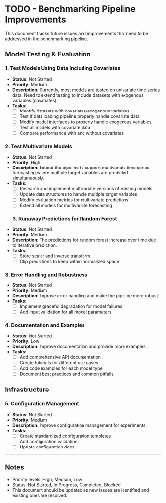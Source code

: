 # TODO - Benchmarking Pipeline Improvements

This document tracks future issues and improvements that need to be addressed in the benchmarking pipeline.

## Model Testing & Evaluation

### 1. Test Models Using Data Including Covariates
- **Status**: Not Started
- **Priority**: Medium
- **Description**: Currently, most models are tested on univariate time series data. Need to extend testing to include datasets with exogenous variables (covariates).
- **Tasks**:
  - [ ] Identify datasets with covariates/exogenous variables
  - [ ] Test if data loading pipeline properly handle covariate data
  - [ ] Modify model interfaces to properly handle exogenous variables
  - [ ] Test all models with covariate data
  - [ ] Compare performance with and without covariates

### 2. Test Multivariate Models
- **Status**: Not Started
- **Priority**: High
- **Description**: Extend the pipeline to support multivariate time series forecasting where multiple target variables are predicted simultaneously.
- **Tasks**:
  - [ ] Research and implement multivariate versions of existing models
  - [ ] Update data structures to handle multiple target variables
  - [ ] Modify evaluation metrics for multivariate predictions
  - [ ] Extend all models for multivariate forecasting

  ### 3. Runaway Predictions for Random Forest
- **Status**: Not Started
- **Priority**: Medium
- **Description**: The predictions for random forest increase over time due to iterative prediction.
- **Tasks**:
  - [ ] Store scaler and inverse transform
  - [ ] Clip predictions to keep within normalized space

### 3. Error Handling and Robustness
- **Status**: Not Started
- **Priority**: Medium
- **Description**: Improve error handling and make the pipeline more robust.
- **Tasks**:
  - [ ] Implement graceful degradation for model failures
  - [ ] Add input validation for all model parameters

### 4. Documentation and Examples
- **Status**: Not Started
- **Priority**: Low
- **Description**: Improve documentation and provide more examples.
- **Tasks**:
  - [ ] Add comprehensive API documentation
  - [ ] Create tutorials for different use cases
  - [ ] Add code examples for each model type
  - [ ] Document best practices and common pitfalls

## Infrastructure

### 5. Configuration Management
- **Status**: Not Started
- **Priority**: Medium
- **Description**: Improve configuration management for experiments.
- **Tasks**:
  - [ ] Create standardized configuration templates
  - [ ] Add configuration validation
  - [ ] Update configuration docs

---

## Notes

- Priority levels: High, Medium, Low
- Status: Not Started, In Progress, Completed, Blocked
- This document should be updated as new issues are identified and existing ones are resolved. 
